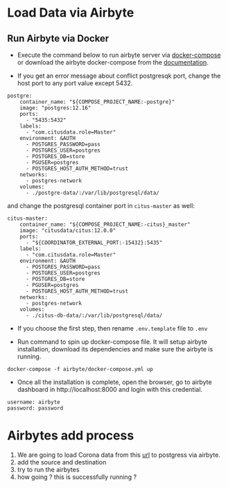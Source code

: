 # Load Data via Airbyte

## Run Airbyte via Docker

- Execute the command below to run airbyte server via [docker-compose](./airbyte/docker-compose.yml) or download the airbyte docker-compose from the [documentation](https://docs.airbyte.com/quickstart/deploy-airbyte). 

- If you get an error message about conflict postgresqk port, change the host port to any port value except 5432.

```
postgre:
    container_name: "${COMPOSE_PROJECT_NAME:-postgre}"
    image: "postgres:12.16"
    ports:
      - "5435:5432"
    labels:
      - "com.citusdata.role=Master"
    environment: &AUTH
      - POSTGRES_PASSWORD=pass
      - POSTGRES_USER=postgres
      - POSTGRES_DB=store
      - PGUSER=postgres
      - POSTGRES_HOST_AUTH_METHOD=trust
    networks:
      - postgres-network
    volumes:
      - ./postgre-data/:/var/lib/postgresql/data/
```

and change the postgresql container port in `citus-master` as well:

```
citus-master:
    container_name: "${COMPOSE_PROJECT_NAME:-citus}_master"
    image: "citusdata/citus:12.0.0"
    ports:
      - "${COORDINATOR_EXTERNAL_PORT:-15432}:5435"
    labels:
      - "com.citusdata.role=Master"
    environment: &AUTH
      - POSTGRES_PASSWORD=pass
      - POSTGRES_USER=postgres
      - POSTGRES_DB=store
      - PGUSER=postgres
      - POSTGRES_HOST_AUTH_METHOD=trust
    networks:
      - postgres-network
    volumes:
      - ./citus-db-data/:/var/lib/postgresql/data/
```

- If you choose the first step, then rename `.env.template` file to `.env` 

- Run command to spin up docker-compose file. It will setup airbyte installation, download its dependencies and make sure the airbyte is running.

```
docker-compose -f airbyte/docker-compose.yml up
```

- Once all the installation is complete, open the browser, go to airbyte dashboard in http://localhost:8000 and login with this credential.
```
username: airbyte
password: password
```

# Airbytes add process
1. We are going to load Corona data from this [url](https://storage.googleapis.com/covid19-open-data/v2/latest/epidemiology.csv) to postgress via airbyte. 
2. add the source and destination
3. try to run the airbytes
4. how going ? this is successfully running ?